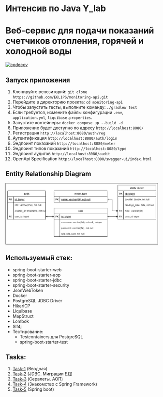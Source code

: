 # Интенсив по Java Y_lab

# Веб-сервис для подачи показаний счетчиков отопления, горячей и холодной воды

[![codecov](https://codecov.io/gh/E6L1PS/monitoring-api/graph/badge.svg?token=WYOeaS4twP)](https://codecov.io/gh/E6L1PS/monitoring-api)

## Запуск приложения

1. Клонируйте репозиторий: `git clone https://github.com/E6L1PS/monitoring-api.git`
2. Перейдите в директорию проекта: `cd monitoring-api`
3. Чтобы запустить тесты, выполните команду: `./gradlew test`
4. Если требуется, измените файлы конфигурации `.env`, `application.yml`, `liquibase.properties`.
5. Запустите контейнеры: `docker compose up --build -d`
6. Приложение будет доступно по адресу `http://localhost:8080/`
7. Регистрация `http://localhost:8080/auth/reg`
8. Аутентификация `http://localhost:8080/auth/login`
9. Эндпоинт показаний `http://localhost:8080/meter`
10. Эндпоинт типов показаний `http://localhost:8080/type`
11. Эндпоинт аудитов `http://localhost:8080/audit`
12. OpenApi Specification `http://localhost:8080/swagger-ui/index.html`

## Entity Relationship Diagram

![ERD](src/main/resources/MonitoringERD.png)

## Используемый стек:

- spring-boot-starter-web
- spring-boot-starter-aop
- spring-boot-starter-jdbc
- spring-boot-starter-security
- JsonWebToken
- Docker
- PostgreSQL JDBC Driver
- HikariCP
- Liquibase
- MapStruct
- Lombok
- Slf4j
- Тестирование:
    - Testcontainers для PostgreSQL
    - spring-boot-starter-test

## Tasks:

1. [Task-1](https://github.com/E6L1PS/monitoring-api/tree/task-1) (Вводная)
2. [Task-2](https://github.com/E6L1PS/monitoring-api/tree/task-2) (JDBC. Миграции БД)
3. [Task-3](https://github.com/E6L1PS/monitoring-api/tree/task-3) (Сервлеты. АОП)
4. [Task-4](https://github.com/E6L1PS/monitoring-api/tree/task-4) (Знакомство с Spring Framework)
5. [Task-5](https://github.com/E6L1PS/monitoring-api/pull/5) (Spring boot)